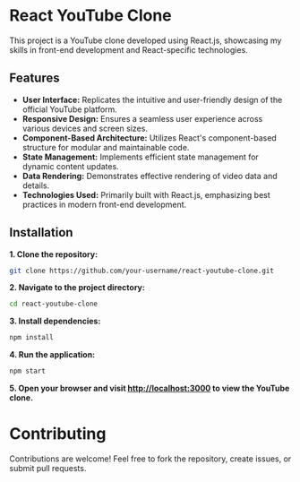 # React YouTube Clone

This project is a YouTube clone developed using React.js, showcasing my skills in front-end development and React-specific technologies.

## Features

- **User Interface:** Replicates the intuitive and user-friendly design of the official YouTube platform.
- **Responsive Design:** Ensures a seamless user experience across various devices and screen sizes.
- **Component-Based Architecture:** Utilizes React's component-based structure for modular and maintainable code.
- **State Management:** Implements efficient state management for dynamic content updates.
- **Data Rendering:** Demonstrates effective rendering of video data and details.
- **Technologies Used:** Primarily built with React.js, emphasizing best practices in modern front-end development.

## Installation

**1. Clone the repository:**

   ```bash
   git clone https://github.com/your-username/react-youtube-clone.git
```

**2. Navigate to the project directory:**

```bash
cd react-youtube-clone
```

**3. Install dependencies:**

```bash
npm install
```

**4. Run the application:**

```bash
npm start
```

**5. Open your browser and visit [http://localhost:3000](http://localhost:3000) to view the YouTube clone.**

# Contributing

Contributions are welcome! Feel free to fork the repository, create issues, or submit pull requests.
